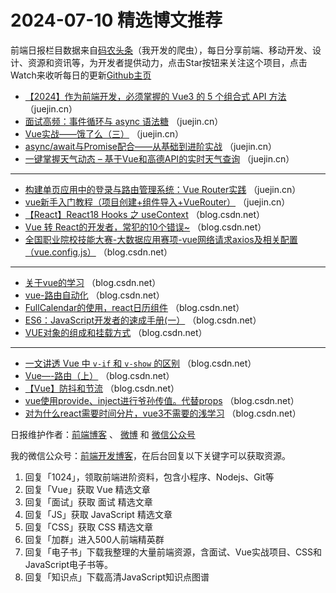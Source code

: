 # 2024-07-10 精选博文推荐

前端日报栏目数据来自[码农头条](http://toutiao.qdkfweb.cn/)（我开发的爬虫），每日分享前端、移动开发、设计、资源和资讯等，为开发者提供动力，点击Star按钮来关注这个项目，点击Watch来收听每日的更新[Github主页](https://github.com/kujian/frontendDaily)
* [【2024】作为前端开发，必须掌握的 Vue3 的 5 个组合式 API  方法](https://juejin.cn/post/7386886736222879754) （juejin.cn）
* [面试高频：事件循环与 async 语法糖](https://juejin.cn/post/7389083163333476379) （juejin.cn）
* [Vue实战——饿了么（三）](https://juejin.cn/post/7389089457734516773) （juejin.cn）
* [async/await与Promise配合——从基础到进阶实战](https://juejin.cn/post/7388714402168389669) （juejin.cn）
* [一键掌握天气动态 &#8211; 基于Vue和高德API的实时天气查询](https://juejin.cn/post/7389083163333820443) （juejin.cn）

***
* [构建单页应用中的登录与路由管理系统：Vue Router实践](https://juejin.cn/post/7389078924872630310) （juejin.cn）
* [vue新手入门教程（项目创建+组件导入+VueRouter）](https://juejin.cn/post/7388824612329603098) （juejin.cn）
* [【React】React18 Hooks 之 useContext](https://blog.csdn.net/qq_38951259/article/details/140242950) （blog.csdn.net）
* [Vue 转 React的开发者，常犯的10个错误~](https://blog.csdn.net/2401_83384536/article/details/140295832) （blog.csdn.net）
* [全国职业院校技能大赛-大数据应用赛项-vue网络请求axios及相关配置（vue.config.js）](https://blog.csdn.net/Eternity_04/article/details/140297723) （blog.csdn.net）

***
* [关于vue的学习](https://blog.csdn.net/weixin_63213632/article/details/140304986) （blog.csdn.net）
* [vue-路由自动化](https://blog.csdn.net/passworddddddd/article/details/140294158) （blog.csdn.net）
* [FullCalendar的使用，react日历组件](https://blog.csdn.net/weixin_63730900/article/details/140294491) （blog.csdn.net）
* [ES6：JavaScript开发者的速成手册(一）](https://blog.csdn.net/cdns_1/article/details/140137515) （blog.csdn.net）
* [VUE对象的组成和挂载方式](https://blog.csdn.net/qq_42156603/article/details/140309621) （blog.csdn.net）

***
* [一文讲透 Vue 中 `v-if` 和 `v-show` 的区别](https://blog.csdn.net/gz_qiulinyong/article/details/140293675) （blog.csdn.net）
* [Vue&#8212;-路由（上）](https://blog.csdn.net/zhang_mou_r/article/details/140229663) （blog.csdn.net）
* [【Vue】防抖和节流](https://blog.csdn.net/qq_53070263/article/details/140307825) （blog.csdn.net）
* [vue使用provide、inject进行爷孙传值。代替props](https://blog.csdn.net/weixin_51523667/article/details/140295494) （blog.csdn.net）
* [对为什么react需要时间分片，vue3不需要的浅学习](https://blog.csdn.net/qishuixian/article/details/140289215) （blog.csdn.net）

日报维护作者：[前端博客](https://qdkfweb.cn/) 、 [微博](http://weibo.com/kujian) 和 [微信公众号](https://open.weixin.qq.com/qr/code?username=caibaojian_com)

我的微信公众号：[前端开发博客](https://open.weixin.qq.com/qr/code?username=caibaojian_com)，在后台回复以下关键字可以获取资源。

1. 回复「1024」，领取前端进阶资料，包含小程序、Nodejs、Git等
2. 回复「Vue」获取 Vue 精选文章
3. 回复「面试」获取 面试 精选文章
4. 回复「JS」获取 JavaScript 精选文章
5. 回复「CSS」获取 CSS 精选文章
6. 回复「加群」进入500人前端精英群
7. 回复「电子书」下载我整理的大量前端资源，含面试、Vue实战项目、CSS和JavaScript电子书等。
8. 回复「知识点」下载高清JavaScript知识点图谱